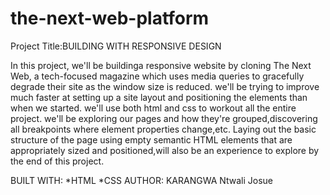 # the-next-web-platform
Project Title:BUILDING WITH RESPONSIVE DESIGN

In this project,  we'll be buildinga responsive website by cloning The Next Web, a tech-focused magazine which uses media queries to gracefully degrade their site as the window size is reduced.
we'll be trying to improve  much faster at setting up a site layout and positioning the elements than when we started.
we'll use both html and css to workout all the entire project. we'll be exploring our pages and how they're grouped,discovering all breakpoints where element properties change,etc.
Laying out the basic structure of the page using empty semantic HTML elements that are appropriately sized and positioned,will also be an experience to explore by the end of this project.

BUILT WITH:
*HTML
*CSS
AUTHOR:
KARANGWA Ntwali Josue